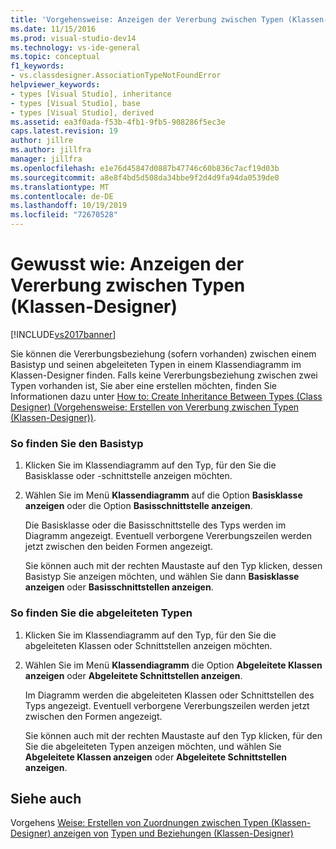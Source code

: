 ```yaml
---
title: 'Vorgehensweise: Anzeigen der Vererbung zwischen Typen (Klassen-Designer) | Microsoft-Dokumentation'
ms.date: 11/15/2016
ms.prod: visual-studio-dev14
ms.technology: vs-ide-general
ms.topic: conceptual
f1_keywords:
- vs.classdesigner.AssociationTypeNotFoundError
helpviewer_keywords:
- types [Visual Studio], inheritance
- types [Visual Studio], base
- types [Visual Studio], derived
ms.assetid: ea3f0ada-f53b-4fb1-9fb5-908286f5ec3e
caps.latest.revision: 19
author: jillre
ms.author: jillfra
manager: jillfra
ms.openlocfilehash: e1e76d45847d0887b47746c60b836c7acf19d03b
ms.sourcegitcommit: a8e8f4bd5d508da34bbe9f2d4d9fa94da0539de0
ms.translationtype: MT
ms.contentlocale: de-DE
ms.lasthandoff: 10/19/2019
ms.locfileid: "72670528"
---
```

# <a name="how-to-view-inheritance-between-types-class-designer"></a>Gewusst wie: Anzeigen der Vererbung zwischen Typen (Klassen-Designer)
[!INCLUDE[vs2017banner](../includes/vs2017banner.md)]

Sie können die Vererbungsbeziehung (sofern vorhanden) zwischen einem Basistyp und seinen abgeleiteten Typen in einem Klassendiagramm im Klassen-Designer finden. Falls keine Vererbungsbeziehung zwischen zwei Typen vorhanden ist, Sie aber eine erstellen möchten, finden Sie Informationen dazu unter [How to: Create Inheritance Between Types (Class Designer) (Vorgehensweise: Erstellen von Vererbung zwischen Typen (Klassen-Designer))](../ide/how-to-create-inheritance-between-types-class-designer.md).

### <a name="to-find-the-base-type"></a>So finden Sie den Basistyp

1. Klicken Sie im Klassendiagramm auf den Typ, für den Sie die Basisklasse oder -schnittstelle anzeigen möchten.

2. Wählen Sie im Menü **Klassendiagramm** auf die Option **Basisklasse anzeigen** oder die Option **Basisschnittstelle anzeigen**.

    Die Basisklasse oder die Basisschnittstelle des Typs werden im Diagramm angezeigt. Eventuell verborgene Vererbungszeilen werden jetzt zwischen den beiden Formen angezeigt.

   Sie können auch mit der rechten Maustaste auf den Typ klicken, dessen Basistyp Sie anzeigen möchten, und wählen Sie dann **Basisklasse anzeigen** oder **Basisschnittstellen anzeigen**.

### <a name="to-find-the-derived-types"></a>So finden Sie die abgeleiteten Typen

1. Klicken Sie im Klassendiagramm auf den Typ, für den Sie die abgeleiteten Klassen oder Schnittstellen anzeigen möchten.

2. Wählen Sie im Menü **Klassendiagramm** die Option **Abgeleitete Klassen anzeigen** oder **Abgeleitete Schnittstellen anzeigen**.

    Im Diagramm werden die abgeleiteten Klassen oder Schnittstellen des Typs angezeigt. Eventuell verborgene Vererbungszeilen werden jetzt zwischen den Formen angezeigt.

   Sie können auch mit der rechten Maustaste auf den Typ klicken, für den Sie die abgeleiteten Typen anzeigen möchten, und wählen Sie **Abgeleitete Klassen anzeigen** oder **Abgeleitete Schnittstellen anzeigen**.

## <a name="see-also"></a>Siehe auch
 Vorgehens [Weise: Erstellen von Zuordnungen zwischen Typen (Klassen-Designer) anzeigen von](../ide/how-to-create-associations-between-types-class-designer.md) [Typen und Beziehungen (Klassen-Designer)](../ide/viewing-types-and-relationships-class-designer.md)
